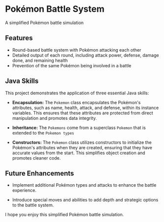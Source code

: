 # Pokémon Battle System

A simplified Pokémon battle simulation

## Features

- Round-based battle system with Pokémon attacking each other
- Detailed output of each round, including attack power, defense, damage done, and remaining health
- Prevention of the same Pokémon being involved in a battle


## Java Skills

This project demonstrates the application of three essential Java skills:

* **Encapsulation:** The `Pokemon` class encapsulates the Pokémon's attributes, such as name, health, attack, and defense, within its instance variables. This ensures that these attributes are protected from direct manipulation and promotes data integrity.

* **Inheritance:** The `Pokemons` come from a superclass `Pokemon` that is extended to the `Pokemon types` 

* **Constructors:** The `Pokemon` class utilizes constructors to initialize the Pokémon's attributes when they are created, ensuring that they have accurate values from the start. This simplifies object creation and promotes cleaner code.

## Future Enhancements

- Implement additional Pokémon types and attacks to enhance the battle experience.

* Introduce special moves and abilities to add depth and strategic options to the battle system.

I hope you enjoy this simplified Pokémon battle simulation.
